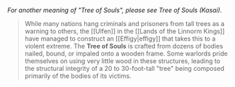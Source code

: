 *For another meaning of "Tree of Souls", please see Tree of Souls (Kasai).*
> While many nations hang criminals and prisoners from tall trees as a warning to others, the [[Ulfen]] in the [[Lands of the Linnorm Kings]] have managed to construct an [[Effigy|effigy]] that takes this to a violent extreme. The **Tree of Souls** is crafted from dozens of bodies nailed, bound, or impaled onto a wooden frame. Some warlords pride themselves on using very little wood in these structures, leading to the structural integrity of a 20 to 30-foot-tall "tree" being composed primarily of the bodies of its victims.







